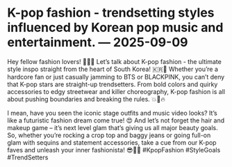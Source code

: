 # K-pop fashion - trendsetting styles influenced by Korean pop music and entertainment. — 2025-09-09

Hey fellow fashion lovers! 💃🏻🎶 Let’s talk about K-pop fashion - the ultimate style inspo straight from the heart of South Korea! 🇰🇷🌟 Whether you’re a hardcore fan or just casually jamming to BTS or BLACKPINK, you can’t deny that K-pop stars are straight-up trendsetters. From bold colors and quirky accessories to edgy streetwear and killer choreography, K-pop fashion is all about pushing boundaries and breaking the rules. 💥👗🔥

I mean, have you seen the iconic stage outfits and music video looks? It’s like a futuristic fashion dream come true! 😍 And let’s not forget the hair and makeup game – it’s next level glam that’s giving us all major beauty goals. So, whether you’re rocking a crop top and baggy jeans or going full-on glam with sequins and statement accessories, take a cue from our K-pop faves and unleash your inner fashionista! 😎💄🌈 #KpopFashion #StyleGoals #TrendSetters
